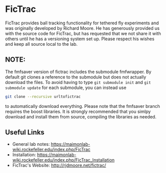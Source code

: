 # FicTrac
FicTrac provides ball tracking functionality for tethered fly experiments and was originally developed by Richard Moore.  He has generously provided us with the source code for FicTrac, but has requested that we not share it with others until he has a versioning system set up.  Please respect his wishes and keep all source local to the lab.

## NOTE:
The fmfsaver version of fictrac includes the submodule fmfwrapper.  By default git clones a reference to the submodule but does not actually download the files.  To avoid having to type `git submodule init` and `git submodule update` for each submodule, you can instead use 
```bash
git clone --recursive urltofictrac   
```
to automatically download everything.  Please note that the fmfsaver branch requires the boost libraries.  It is strongly recommended that you simlpy download and install them from source, compiling the libraries as needed.

## Useful Links
- General lab notes:  https://maimonlab-wiki.rockefeller.edu/index.php/FicTrac
- Installation:  https://maimonlab-wiki.rockefeller.edu/index.php/FicTrac_Installation
- FicTrac's Website:  http://rjdmoore.net/fictrac/
